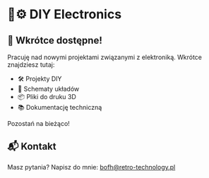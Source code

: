 # 🔧⚙️ DIY Electronics

## 🚧 Wkrótce dostępne!

Pracuję nad nowymi projektami związanymi z elektroniką. Wkrótce znajdziesz tutaj:

- 🛠️ Projekty DIY
- 🔌 Schematy układów
- 📦 Pliki do druku 3D
- 📚 Dokumentację techniczną

Pozostań na bieżąco!

## 📬 Kontakt

Masz pytania? Napisz do mnie: [bofh@retro-technology.pl](mailto:bofh@retro-technology.pl)
